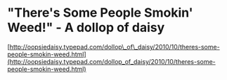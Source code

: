 <!--
id: 1424648325
link: http://tumblr.atmos.org/post/1424648325/theres-some-people-smokin-weed-a-dollop-of-daisy
slug: theres-some-people-smokin-weed-a-dollop-of-daisy
date: Thu Oct 28 2010 10:27:47 GMT-0700 (PDT)
publish: 2010-10-028
tags: 
title: "There's Some People Smokin' Weed!" - A dollop of daisy
-->


"There's Some People Smokin' Weed!" - A dollop of daisy
=======================================================

[http://oopsiedaisy.typepad.com/dollop\_of\_daisy/2010/10/theres-some-people-smokin-weed.html](http://oopsiedaisy.typepad.com/dollop_of_daisy/2010/10/theres-some-people-smokin-weed.html)

